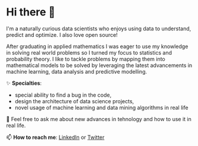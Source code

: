# Hi there 👋

I'm a naturally curious data scientists who enjoys using data to understand, predict and optimize. I also love open source!

After graduating in applied mathematics I was eager to use my knowledge in solving real world problems so I turned my focus to statistics and probability theory. I like to tackle problems by mapping them into mathematical models to be solved by leveraging the latest advancements in machine learning, data analysis and predictive modelling.

✨ **Specialties**:
 - special ability to find a bug in the code,
 - design the architecture of data science projects,
 - novel usage of machine learning and data mining algorithms in real life

💬 Feel free to ask me about new advances in tehnology and how to use it in real life.

📫 **How to reach me**: [LinkedIn](https://www.linkedin.com/in/rokokorn/) or [Twitter](https://twitter.com/roopinion)

<!--
**rokokorn/rokokorn** is a ✨ _special_ ✨ repository because its `README.md` (this file) appears on your GitHub profile.

Here are some ideas to get you started:

- 🔭 I’m currently working on ...
- 🌱 I’m currently learning ...
- 👯 I’m looking to collaborate on ...
- 🤔 I’m looking for help with ...
- 💬 Ask me about ...
- 📫 How to reach me: ...
- 😄 Pronouns: ...
- ⚡ Fun fact: ...
-->
